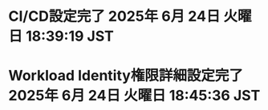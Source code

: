 # CI/CD設定完了 2025年  6月 24日 火曜日 18:39:19 JST
# Workload Identity権限詳細設定完了 2025年  6月 24日 火曜日 18:45:36 JST
